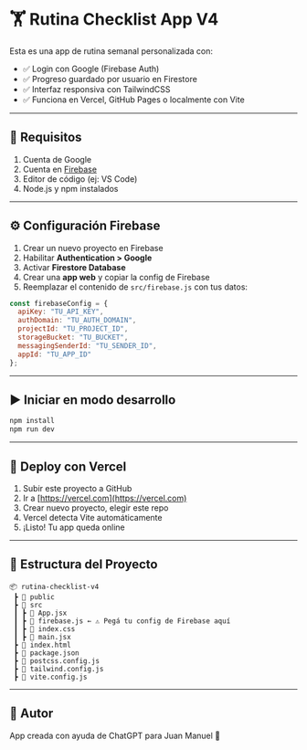 # 🏋️ Rutina Checklist App V4

Esta es una app de rutina semanal personalizada con:

- ✅ Login con Google (Firebase Auth)
- ✅ Progreso guardado por usuario en Firestore
- ✅ Interfaz responsiva con TailwindCSS
- ✅ Funciona en Vercel, GitHub Pages o localmente con Vite

---

## 🔧 Requisitos

1. Cuenta de Google
2. Cuenta en [Firebase](https://console.firebase.google.com/)
3. Editor de código (ej: VS Code)
4. Node.js y npm instalados

---

## ⚙️ Configuración Firebase

1. Crear un nuevo proyecto en Firebase
2. Habilitar **Authentication > Google**
3. Activar **Firestore Database**
4. Crear una **app web** y copiar la config de Firebase
5. Reemplazar el contenido de `src/firebase.js` con tus datos:

```js
const firebaseConfig = {
  apiKey: "TU_API_KEY",
  authDomain: "TU_AUTH_DOMAIN",
  projectId: "TU_PROJECT_ID",
  storageBucket: "TU_BUCKET",
  messagingSenderId: "TU_SENDER_ID",
  appId: "TU_APP_ID"
};
```

---

## ▶️ Iniciar en modo desarrollo

```bash
npm install
npm run dev
```

---

## 🚀 Deploy con Vercel

1. Subir este proyecto a GitHub
2. Ir a [https://vercel.com](https://vercel.com)
3. Crear nuevo proyecto, elegir este repo
4. Vercel detecta Vite automáticamente
5. ¡Listo! Tu app queda online

---

## 📁 Estructura del Proyecto

```
📦 rutina-checklist-v4
 ┣ 📂 public
 ┣ 📂 src
 ┃ ┣ 📜 App.jsx
 ┃ ┣ 📜 firebase.js ← ⚠️ Pegá tu config de Firebase aquí
 ┃ ┣ 📜 index.css
 ┃ ┣ 📜 main.jsx
 ┣ 📜 index.html
 ┣ 📜 package.json
 ┣ 📜 postcss.config.js
 ┣ 📜 tailwind.config.js
 ┣ 📜 vite.config.js
```

---

## 🧠 Autor
App creada con ayuda de ChatGPT para Juan Manuel 💪
